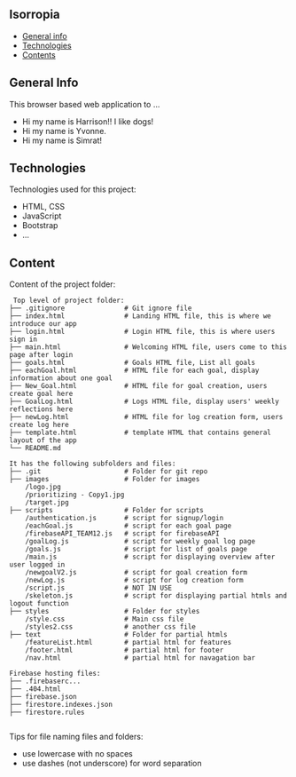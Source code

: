 ## Isorropia

* [General info](#general-info)
* [Technologies](#technologies)
* [Contents](#content)

## General Info
This browser based web application to ...
* Hi my name is Harrison!! I like dogs!
* Hi my name is Yvonne.
* Hi my name is Simrat!

## Technologies
Technologies used for this project:
* HTML, CSS
* JavaScript
* Bootstrap 
* ...
	
## Content
Content of the project folder:

```
 Top level of project folder: 
├── .gitignore               # Git ignore file
├── index.html               # Landing HTML file, this is where we introduce our app
├── login.html               # Login HTML file, this is where users sign in
├── main.html                # Welcoming HTML file, users come to this page after login
├── goals.html               # Goals HTML file, List all goals
├── eachGoal.html            # HTML file for each goal, display information about one goal
├── New_Goal.html            # HTML file for goal creation, users create goal here
├── GoalLog.html             # Logs HTML file, display users' weekly reflections here
├── newLog.html              # HTML file for log creation form, users create log here
├── template.html            # template HTML that contains general layout of the app
└── README.md

It has the following subfolders and files:
├── .git                     # Folder for git repo
├── images                   # Folder for images
    /logo.jpg
    /prioritizing - Copy1.jpg
    /target.jpg              
├── scripts                  # Folder for scripts
    /authentication.js       # script for signup/login
    /eachGoal.js             # script for each goal page
    /firebaseAPI_TEAM12.js   # script for firebaseAPI
    /goalLog.js              # script for weekly goal log page
    /goals.js                # script for list of goals page
    /main.js                 # script for displaying overview after user logged in
    /newgoalV2.js            # script for goal creation form
    /newLog.js               # script for log creation form
    /script.js               # NOT IN USE
    /skeleton.js             # script for displaying partial htmls and logout function
├── styles                   # Folder for styles
    /style.css               # Main css file
    /styles2.css             # another css file
├── text                     # Folder for partial htmls
    /featureList.html        # partial html for features
    /footer.html             # partial html for footer
    /nav.html                # partial html for navagation bar

Firebase hosting files: 
├── .firebaserc...
├── .404.html
├── firebase.json
├── firestore.indexes.json
├── firestore.rules


```

Tips for file naming files and folders:
* use lowercase with no spaces
* use dashes (not underscore) for word separation

